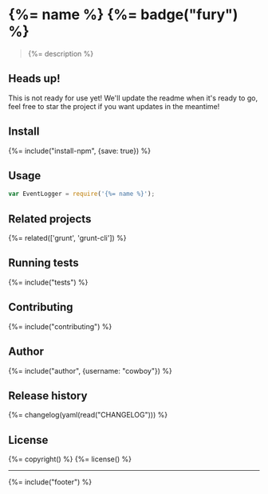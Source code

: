 # {%= name %} {%= badge("fury") %}

> {%= description %}

## Heads up!

This is not ready for use yet! We'll update the readme when it's ready to go, feel free to star the project if you want updates in the meantime!

## Install
{%= include("install-npm", {save: true}) %}

## Usage

```js
var EventLogger = require('{%= name %}');
```

## Related projects
{%= related(['grunt', 'grunt-cli']) %}

<!--strip {%%= related([
  'grunt',
  'grunt-cli',
  'grunt-legacy-config',
  'grunt-legacy-event',
  'grunt-legacy-fail',
  'grunt-legacy-file',
  'grunt-legacy-log',
  'grunt-legacy-option',
  'grunt-legacy-template',
  'grunt-legacy-util'
]) %} -->

## Running tests
{%= include("tests") %}

## Contributing
{%= include("contributing") %}

## Author
{%= include("author", {username: "cowboy"}) %}

## Release history
{%= changelog(yaml(read("CHANGELOG"))) %}

## License
{%= copyright() %}
{%= license() %}

***

{%= include("footer") %}
